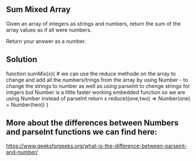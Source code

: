 ## Sum Mixed Array

Given an array of integers as strings and numbers, return the sum of the array values as if all were numbers.

Return your answer as a number.

## Solution

function sumMix(x){
    # we can use the reduce methode on the array to change and add all the numbers/trings from the array by using Number - to change the strings to number as well as using parseInt to chenge strings for intigers but Number is a little faster working embedded function so we are using Number instead of parseInt
return x.reduce((one,two) => Number(one) + Number(two))
}



## More about the differences between Numbers and parseInt functions we can find here:
https://www.geeksforgeeks.org/what-is-the-difference-between-parseint-and-number/